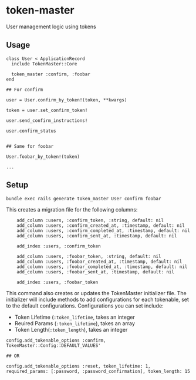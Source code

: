# token-master
User management logic using tokens

## Usage
```
class User < ApplicationRecord
  include TokenMaster::Core

  token_master :confirm, :foobar
end
```

```
## For confirm

user = User.confirm_by_token!(token, **kwargs)

token = user.set_confirm_token!

user.send_confirm_instructions!

user.confirm_status


## Same for foobar

User.foobar_by_token!(token)

...

```

## Setup

```
bundle exec rails generate token_master User confirm foobar
```

This creates a migration file for the following columns:
```
    add_column :users, :confirm_token, :string, default: nil
    add_column :users, :confirm_created_at, :timestamp, default: nil
    add_column :users, :confirm_completed_at, :timestamp, default: nil
    add_column :users, :confirm_sent_at, :timestamp, default: nil

    add_index :users, :confirm_token

    add_column :users, :foobar_token, :string, default: nil
    add_column :users, :foobar_created_at, :timestamp, default: nil
    add_column :users, :foobar_completed_at, :timestamp, default: nil
    add_column :users, :foobar_sent_at, :timestamp, default: nil

    add_index :users, :foobar_token
```

This command also creates or updates the TokenMaster initializer file. The initializer will include methods to add configurations for each tokenable, set to the default configurations. Configurations you can set include:

- Token Lifetime (`:token_lifetime`, takes an integer
- Reuired Params (`:token_lifetime`), takes an array
- Token Length(`:token_length`), takes an integer

```
config.add_tokenable_options :confirm, TokenMaster::Config::DEFAULT_VALUES'

## OR

config.add_tokenable_options :reset, token_lifetime: 1, required_params: [:password, :password_confirmation], token_length: 15
```
